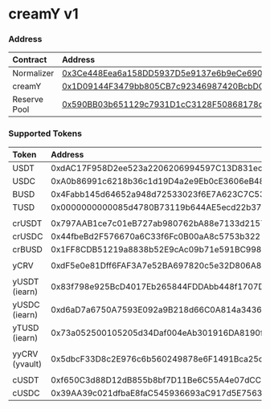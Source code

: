# creamY v1

### Address

| Contract | Address |
| :--- | :--- |
| Normalizer | [0x3Ce448Eea6a158DD5937D5e9137e6b9eCe69014a](https://etherscan.io/address/0x3Ce448Eea6a158DD5937D5e9137e6b9eCe69014a) |
| creamY | [0x1D09144F3479bb805CB7c92346987420BcbDC10C](https://etherscan.io/address/0x1D09144F3479bb805CB7c92346987420BcbDC10C) |
| Reserve Pool | [0x590BB03b651129c7931D1cC3128F50868178dA50](https://etherscan.io/address/0x590BB03b651129c7931D1cC3128F50868178dA50) |

### Supported Tokens

| Token | Address | Supported |
| :--- | :--- | :--- |
| USDT | 0xdAC17F958D2ee523a2206206994597C13D831ec7 | Y |
| USDC | 0xA0b86991c6218b36c1d19D4a2e9Eb0cE3606eB48 | Y |
| BUSD | 0x4Fabb145d64652a948d72533023f6E7A623C7C53 | Y |
| TUSD | 0x0000000000085d4780B73119b644AE5ecd22b376 | Y |
|  |  |  |
| crUSDT | 0x797AAB1ce7c01eB727ab980762bA88e7133d2157 | Y |
| crUSDC | 0x44fbeBd2F576670a6C33f6Fc0B00aA8c5753b322 | Y |
| crBUSD | 0x1FF8CDB51219a8838b52E9cAc09b71e591BC998e | Y |
|  |  |  |
| yCRV | 0xdF5e0e81Dff6FAF3A7e52BA697820c5e32D806A8 | Y |
|  |  |  |
| yUSDT \(iearn\) | 0x83f798e925BcD4017Eb265844FDDAbb448f1707D | Y |
| yUSDC \(iearn\) | 0xd6aD7a6750A7593E092a9B218d66C0A814a3436e | Y |
| yTUSD \(iearn\) | 0x73a052500105205d34Daf004eAb301916DA8190f | Y |
|  |  |  |
| yyCRV \(yvault\) | 0x5dbcF33D8c2E976c6b560249878e6F1491Bca25c | Y |
|  |  |  |
| cUSDT | 0xf650C3d88D12dB855b8bf7D11Be6C55A4e07dCC9 | Y |
| cUSDC | 0x39AA39c021dfbaE8faC545936693aC917d5E7563 | Y |

